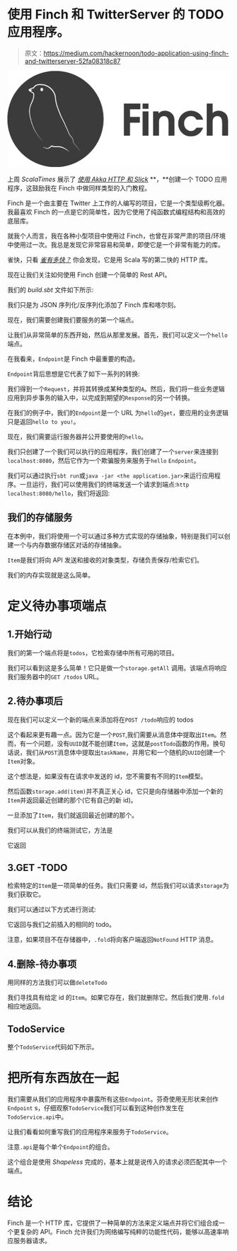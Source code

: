 # 使用 Finch 和 TwitterServer 的 TODO 应用程序。

> 原文：<https://medium.com/hackernoon/todo-application-using-finch-and-twitterserver-52fa08318c87>

![](img/32c15ff90c51ae18a9636ffcb6d62001.png)

上周 *ScalaTimes* 展示了 [*使用 Akka HTTP 和 Slick*](https://scalatimes.us2.list-manage.com/track/click?u=ba834c562d82d9aba5eaf90ba&id=11f7ed2c12&e=c3a14fe549) **，**创建一个 TODO 应用程序，这鼓励我在 Finch 中做同样类型的入门教程。

Finch 是一个由主要在 Twitter 上工作的人编写的项目，它是一个类型级孵化器。我最喜欢 Finch 的一点是它的简单性，因为它使用了纯函数式编程结构和高效的底层库。

就我个人而言，我在各种小型项目中使用过 Finch，也曾在非常严肃的项目/环境中使用过一次。我总是发现它非常容易和简单，即使它是一个非常有能力的库。

雀快，只看 [*雀有多快？*](http://vkostyukov.net/posts/how-fast-is-finch/) 你会发现，它是用 Scala 写的第二快的 HTTP 库。

现在让我们关注如何使用 Finch 创建一个简单的 Rest API。

我们的 *build.sbt* 文件如下所示:

我们只是为 JSON 序列化/反序列化添加了 Finch 库和喀尔刻。

现在，我们需要创建我们要服务的第一个端点。

让我们从非常简单的东西开始，然后从那里发展。首先，我们可以定义一个`hello`端点。

在我看来，`Endpoint`是 Finch 中最重要的构造。

`Endpoint`背后思想是它代表了如下一系列的转换:

我们得到一个`Request`，并将其转换成某种类型的`A`。然后，我们将一些业务逻辑应用到异步事务的输入中，以完成到期望的`Response`的另一个转换。

在我们的例子中，我们的`Endpoint`是一个 URL 为`hello`的`get`，要应用的业务逻辑只是返回`hello to you!`。

现在，我们需要运行服务器并公开要使用的`hello`。

我们只创建了一个我们可以执行的应用程序，我们创建了一个`server`来连接到`localhost:8080`，然后它作为一个欺骗服务来服务于`hello` `Endpoint`。

我们可以通过执行`sbt run`或`java -jar <the application.jar>`来运行应用程序。一旦运行，我们可以使用我们的终端发送一个请求到端点:`http localhost:8080/hello`，我们将返回:

## 我们的存储服务

在本例中，我们将使用一个可以通过多种方式实现的存储抽象，特别是我们可以创建一个与内存数据存储区对话的存储抽象。

`Item`是我们将向 API 发送和接收的对象类型，存储负责保存/检索它们。

我们的内存实现就是这么简单。

# 定义待办事项端点

## 1.开始行动

我们的第一个端点将是`todos`，它检索存储中所有可用的项目。

我们可以看到这是多么简单！它只是做一个`storage.getAll` 调用。该端点将响应我们服务器中的`GET /todos` URL。

## 2.待办事项后

现在我们可以定义一个新的端点来添加将在`POST /todo`响应的 todos

这个看起来更有趣一点。因为它是一个`POST`,我们需要从消息体中提取出`Item`。然而，有一个问题，没有`UUID`就不能创建`Item`，这就是`postTodo`函数的作用。换句话说，我们从`POST`消息体中提取出`taskName`，并用它和一个随机的`UUID`创建一个`Item`对象。

这个想法是，如果没有在请求中发送的 id，您不需要有不同的`Item`模型。

然后函数`storage.add(item)`并不真正关心 id，它只是向存储器中添加一个新的`Item`并返回最近创建的那个(它有自己的新 id)。

一旦添加了`Item`，我们就返回最近创建的那个。

我们可以从我们的终端测试它，方法是

它返回

## 3.GET -TODO

检索特定的`Item`是一项简单的任务。我们只需要 id，然后我们可以请求`storage`为我们获取它。

我们可以通过以下方式进行测试:

它返回与我们之前插入的相同的 todo。

注意，如果项目不在存储器中，`.fold`将向客户端返回`NotFound` HTTP 消息。

## 4.删除-待办事项

用同样的方法我们可以做`deleteTodo`

我们寻找具有给定 id 的`Item`。如果它存在，我们就删除它。然后我们使用`.fold`相应地返回。

## TodoService

整个`TodoService`代码如下所示。

# 把所有东西放在一起

我们需要从我们的应用程序中暴露所有这些`Endpoint`。芬奇使用无形状来创作`Endpoint` s，仔细观察`TodoService`我们可以看到这种创作发生在`TodoService.api`中。

让我们看看如何重写我们的应用程序来服务于`TodoService`。

注意`.api`是每个单个`Endpoint`的组合。

这个组合是使用 *Shapeless* 完成的，基本上就是说传入的请求必须匹配其中一个端点。

# 结论

Finch 是一个 HTTP 库，它提供了一种简单的方法来定义端点并将它们组合成一个更复杂的 API。Finch 允许我们为网络编写纯粹的功能性代码，能够以高速率响应服务器请求。